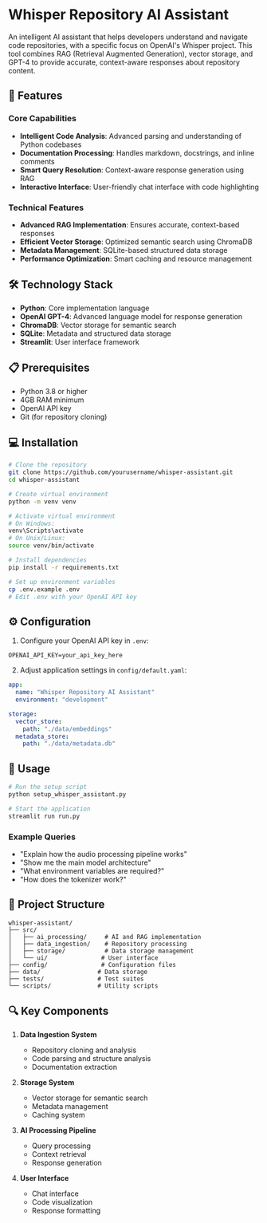 # Whisper Repository AI Assistant

An intelligent AI assistant that helps developers understand and navigate code repositories, with a specific focus on OpenAI's Whisper project. This tool combines RAG (Retrieval Augmented Generation), vector storage, and GPT-4 to provide accurate, context-aware responses about repository content.

## 🚀 Features

### Core Capabilities
- **Intelligent Code Analysis**: Advanced parsing and understanding of Python codebases
- **Documentation Processing**: Handles markdown, docstrings, and inline comments
- **Smart Query Resolution**: Context-aware response generation using RAG
- **Interactive Interface**: User-friendly chat interface with code highlighting

### Technical Features
- **Advanced RAG Implementation**: Ensures accurate, context-based responses
- **Efficient Vector Storage**: Optimized semantic search using ChromaDB
- **Metadata Management**: SQLite-based structured data storage
- **Performance Optimization**: Smart caching and resource management

## 🛠️ Technology Stack

- **Python**: Core implementation language
- **OpenAI GPT-4**: Advanced language model for response generation
- **ChromaDB**: Vector storage for semantic search
- **SQLite**: Metadata and structured data storage
- **Streamlit**: User interface framework

## 📋 Prerequisites

- Python 3.8 or higher
- 4GB RAM minimum
- OpenAI API key
- Git (for repository cloning)

## 💻 Installation

```bash
# Clone the repository
git clone https://github.com/yourusername/whisper-assistant.git
cd whisper-assistant

# Create virtual environment
python -m venv venv

# Activate virtual environment
# On Windows:
venv\Scripts\activate
# On Unix/Linux:
source venv/bin/activate

# Install dependencies
pip install -r requirements.txt

# Set up environment variables
cp .env.example .env
# Edit .env with your OpenAI API key
```

## ⚙️ Configuration

1. Configure your OpenAI API key in `.env`:
```
OPENAI_API_KEY=your_api_key_here
```

2. Adjust application settings in `config/default.yaml`:
```yaml
app:
  name: "Whisper Repository AI Assistant"
  environment: "development"

storage:
  vector_store:
    path: "./data/embeddings"
  metadata_store:
    path: "./data/metadata.db"
```

## 🚀 Usage

```bash
# Run the setup script
python setup_whisper_assistant.py

# Start the application
streamlit run run.py
```

### Example Queries
- "Explain how the audio processing pipeline works"
- "Show me the main model architecture"
- "What environment variables are required?"
- "How does the tokenizer work?"

## 📁 Project Structure

```
whisper-assistant/
├── src/
│   ├── ai_processing/     # AI and RAG implementation
│   ├── data_ingestion/    # Repository processing
│   ├── storage/           # Data storage management
│   └── ui/               # User interface
├── config/               # Configuration files
├── data/                # Data storage
├── tests/               # Test suites
└── scripts/             # Utility scripts
```

## 🔍 Key Components

1. **Data Ingestion System**
   - Repository cloning and analysis
   - Code parsing and structure analysis
   - Documentation extraction

2. **Storage System**
   - Vector storage for semantic search
   - Metadata management
   - Caching system

3. **AI Processing Pipeline**
   - Query processing
   - Context retrieval
   - Response generation

4. **User Interface**
   - Chat interface
   - Code visualization
   - Response formatting


